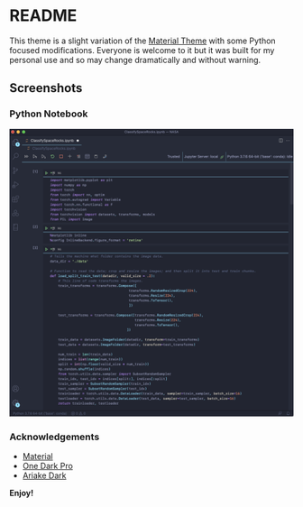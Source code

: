 # README
This theme is a slight variation of the [Material Theme](https://marketplace.visualstudio.com/items?itemName=Equinusocio.vsc-material-theme) with some Python focused modifications. Everyone is welcome to it but it was built for my personal use and so may change dramatically and without warning.


## Screenshots

### Python Notebook
![Notebook Example](img/notebook.png)

### Acknowledgements
* [Material](https://marketplace.visualstudio.com/items?itemName=Equinusocio.vsc-material-theme)
* [One Dark Pro](https://marketplace.visualstudio.com/items?itemName=akamud.vscode-theme-onedark)
* [Ariake Dark](https://marketplace.visualstudio.com/items?itemName=wart.ariake-dark)

**Enjoy!**
